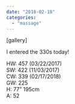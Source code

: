 ```yaml
---
date: "2018-02-18"
categories: 
  - "massage"
---
```


\[gallery\]

I entered the 330s today!

HW: 457 (03/22/2017)  
SW: 422 (11/03/2017)  
CW: 339 (02/17/2018)  
GW: 225  
H: 77” 195cm  
A: 52

